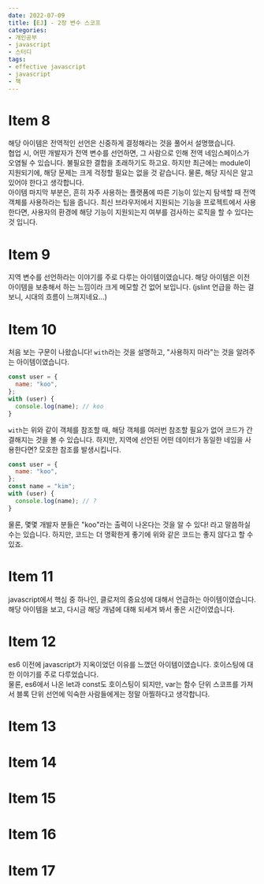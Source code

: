 ```yaml
---
date: 2022-07-09
title: [EJ] - 2장 변수 스코프
categories:
- 개인공부
- javascript
- 스터디
tags:
- effective javascript
- javascript
- 책
---
```


# Item 8

해당 아이템은 전역적인 선언은 신중하게 결정해라는 것을 풀어서 설명했습니다.  
협업 시, 어떤 개발자가 전역 변수를 선언하면, 그 사람으로 인해 전역 네임스페이스가 오염될 수 있습니다. 불필요한 결합을 초래하기도 하고요.
하지만 최근에는 module이 지원되기에, 해당 문제는 크게 걱정할 필요는 없을 것 같습니다. 물론, 해당 지식은 알고 있어야 한다고 생각합니다.  
아이템 마지막 부분은, 흔히 자주 사용하는 플랫폼에 따른 기능이 있는지 탐색할 때 전역 객체를 사용하라는 팁을 줍니다. 최신 브라우저에서 지원되는 기능을 프로젝트에서 사용한다면, 사용자의 환경에 해당 기능이 지원되는지 여부를 검사하는 로직을 할 수 있다는 것 입니다.

# Item 9

지역 변수를 선언하라는 이야기를 주로 다루는 아이템이였습니다. 해당 아이템은 이전 아이템을 보충해서 하는 느낌이라 크게 메모할 건 없어 보입니다. (jslint 언급을 하는 걸 보니, 시대의 흐름이 느껴지네요...)

# Item 10

처음 보는 구문이 나왔습니다! <code>with</code>라는 것을 설명하고, "사용하지 마라"는 것을 알려주는 아이템이였습니다.

```js
const user = {
  name: "koo",
};
with (user) {
  console.log(name); // koo
}
```

<code>with</code>는 위와 같이 객체를 참조할 때, 해당 객체를 여러번 참조할 필요가 없어 코드가 간결해지는 것을 볼 수 있습니다. 하지만, 지역에 선언된 어떤 데이터가 동일한 네임을 사용한다면? 모호한 참조를 발생시킵니다.

```js
const user = {
  name: "koo",
};
const name = "kim";
with (user) {
  console.log(name); // ?
}
```

물론, 몇몇 개발자 분들은 "koo"라는 출력이 나온다는 것을 알 수 있다! 라고 말씀하실 수는 있습니다. 하지만, 코드는 더 명확한게 좋기에 위와 같은 코드는 좋지 않다고 할 수 있죠.

# Item 11

javascript에서 핵심 중 하나인, 클로저의 중요성에 대해서 언급하는 아이템이였습니다. 해당 아이템을 보고, 다시금 해당 개념에 대해 되세겨 봐서 좋은 시간이였습니다.

# Item 12

es6 이전에 javascript가 지옥이었던 이유를 느꼈던 아이템이였습니다. 호이스팅에 대한 이야기를 주로 다루었습니다.  
물론, es6에서 나온 let과 const도 호이스팅이 되지만, var는 함수 단위 스코프를 가져서 블록 단위 선언에 익숙한 사람들에게는 정말 아찔하다고 생각합니다.

# Item 13

# Item 14

# Item 15

# Item 16

# Item 17
